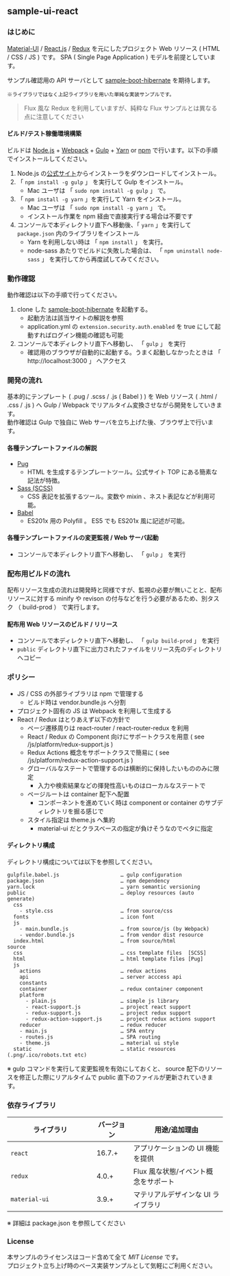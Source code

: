 sample-ui-react
---

### はじめに

[Material-UI](http://www.material-ui.com) / [React.js](https://facebook.github.io/react/) / [Redux](https://github.com/reactjs/redux) を元にしたプロジェクト Web リソース ( HTML / CSS / JS ) です。 SPA ( Single Page Application ) モデルを前提としています。  

サンプル確認用の API サーバとして [sample-boot-hibernate](https://github.com/jkazama/sample-boot-hibernate) を期待します。

`※ライブラリではなく上記ライブラリを用いた単純な実装サンプルです。`

> Flux 風な Redux を利用していますが、純粋な Flux サンプルとは異なる点に注意してください

#### ビルド/テスト稼働環境構築

ビルドは [Node.js](http://nodejs.jp/) + [Webpack](https://webpack.github.io/) + [Gulp](http://gulpjs.com/) + [Yarn](https://yarnpkg.com/) or [npm](https://www.npmjs.com/) で行います。以下の手順でインストールしてください。

1. Node.js の[公式サイト](http://nodejs.jp/)からインストーラをダウンロードしてインストール。
1. 「 `npm install -g gulp` 」 を実行して Gulp をインストール。
    - Mac ユーザは 「 `sudo npm install -g gulp` 」 で。
1. 「 `npm install -g yarn` 」を実行して Yarn をインストール。
    - Mac ユーザは 「 `sudo npm install -g yarn` 」 で。
    - インストール作業を npm 経由で直接実行する場合は不要です
1. コンソールで本ディレクトリ直下へ移動後、「 `yarn` 」を実行して `package.json` 内のライブラリをインストール
    - Yarn を利用しない時は 「 `npm install` 」 を実行。
    - node-sass あたりでビルドに失敗した場合は、 「 `npm uninstall node-sass` 」 を実行してから再度試してみてください。

### 動作確認

動作確認は以下の手順で行ってください。

1. clone した [sample-boot-hibernate](https://github.com/jkazama/sample-boot-hibernate) を起動する。
    - 起動方法は該当サイトの解説を参照
    - application.yml の `extension.security.auth.enabled` を true にして起動すればログイン機能の確認も可能
1. コンソールで本ディレクトリ直下へ移動し、 「 `gulp` 」 を実行
    - 確認用のブラウザが自動的に起動する。うまく起動しなかったときは 「 http://localhost:3000 」 へアクセス

### 開発の流れ

基本的にテンプレート ( .pug / .scss / .js ( Babel ) ) を Web リソース ( .html / .css / .js ) へ Gulp / Webpack でリアルタイム変換させながら開発をしていきます。  
動作確認は Gulp で独自に Web サーバを立ち上げた後、ブラウザ上で行います。  

#### 各種テンプレートファイルの解説

- [Pug](https://github.com/pugjs/pug)
    - HTML を生成するテンプレートツール。公式サイト TOP にある簡素な記法が特徴。
- [Sass (SCSS)](http://sass-lang.com/)
    - CSS 表記を拡張するツール。変数や mixin 、ネスト表記などが利用可能。
- [Babel](https://babeljs.io/)
    - ES201x 用の Polyfill 。 ES5 でも ES201x 風に記述が可能。

#### 各種テンプレートファイルの変更監視 / Web サーバ起動

+ コンソールで本ディレクトリ直下へ移動し、 「 `gulp` 」 を実行

### 配布用ビルドの流れ

配布リソース生成の流れは開発時と同様ですが、監視の必要が無いことと、配布リソースに対する minify や revison の付与などを行う必要があるため、別タスク （ build-prod ） で実行します。

#### 配布用 Web リソースのビルド / リリース

+ コンソールで本ディレクトリ直下へ移動し、 「 `gulp build-prod` 」 を実行
+ `public` ディレクトリ直下に出力されたファイルをリリース先のディレクトリへコピー

### ポリシー

- JS / CSS の外部ライブラリは npm で管理する
    - ビルド時は vendor.bundle.js へ分割
- プロジェクト固有の JS は Webpack を利用して生成する
- React / Redux はとりあえず以下の方針で
    - ページ遷移周りは react-router / react-router-redux を利用
    - React / Redux の Component 向けにサポートクラスを用意 ( see /js/platform/redux-support.js )
    - Redux Actions 概念をサポートクラスで簡易に ( see /js/platform/redux-action-support.js )
    - グローバルなステートで管理するのは横断的に保持したいもののみに限定
        - 入力や検索結果などの揮発性高いものはローカルなステートで
    - ページルートは container 配下へ配置
        - コンポーネントを進めていく時は component or container のサブディレクトリを掘る感じで
    - スタイル指定は theme.js へ集約
        - material-ui だとクラスベースの指定が負けそうなのでベタに指定

#### ディレクトリ構成

ディレクトリ構成については以下を参照してください。

```
gulpfile.babel.js                    … gulp configuration
package.json                         … npm dependency
yarn.lock                            … yarn semantic versioning
public                               … deploy resources (auto generate)
  css
    - style.css                      … from source/css
  fonts                              … icon font
  js
    - main.bundle.js                 … from source/js (by Webpack)
    - vendor.bundle.js               … from vendor dist resource
  index.html                         … from source/html
source
  css                                … css template files  [SCSS]
  html                               … html template files [Pug]
  js
    actions                          … redux actions
    api                              … server acccess api
    constants
    container                        … redux container component
    platform
      - plain.js                     … simple js library
      - react-support.js             … project react support
      - redux-support.js             … project redux support
      - redux-action-support.js      … project redux actions support
    reducer                          … redux reducer
    - main.js                        … SPA entry
    - routes.js                      … SPA routing
    - theme.js                       … material ui style
  static                             … static resources (.png/.ico/robots.txt etc)
```

※ gulp コマンドを実行して変更監視を有効にしておくと、 source 配下のリソースを修正した際にリアルタイムで public 直下のファイルが更新されていきます。

### 依存ライブラリ

| ライブラリ               | バージョン | 用途/追加理由 |
| ----------------------- | -------- | ------------- |
| `react`　　　　　　　　　  | 16.7.+    | アプリケーションの UI 機能を提供 |
| `redux`                   | 4.0.+     | Flux 風な状態/イベント概念をサポート |
| `material-ui`             | 3.9.+    | マテリアルデザインな UI ライブラリ |

※ 詳細は package.json を参照してください

### License

本サンプルのライセンスはコード含めて全て *MIT License* です。  
プロジェクト立ち上げ時のベース実装サンプルとして気軽にご利用ください。
